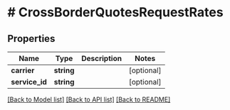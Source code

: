 # # CrossBorderQuotesRequestRates

## Properties

Name | Type | Description | Notes
------------ | ------------- | ------------- | -------------
**carrier** | **string** |  | [optional] 
**service_id** | **string** |  | [optional] 

[[Back to Model list]](../../README.md#documentation-for-models) [[Back to API list]](../../README.md#documentation-for-api-endpoints) [[Back to README]](../../README.md)


